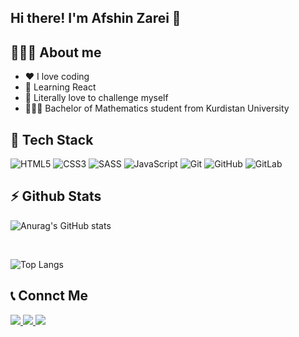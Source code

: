  ## Hi there! I'm Afshin Zarei 👋

 ## 👨🏻‍💻 About me

 - ❤️ I love coding
 - 🌱 Learning React
 - 🔭 Literally love to challenge myself
 - 👨🏻‍🎓 Bachelor of Mathematics student from Kurdistan University

<h2>🔧 Tech Stack</h2>

![HTML5](https://img.shields.io/badge/html5-%23E34F26.svg?style=for-the-badge&logo=html5&logoColor=white)
![CSS3](https://img.shields.io/badge/css3-%231572B6.svg?style=for-the-badge&logo=css3&logoColor=white)
![SASS](https://img.shields.io/badge/SASS-hotpink.svg?style=for-the-badge&logo=SASS&logoColor=white)
![JavaScript](https://img.shields.io/badge/javascript-%23323330.svg?style=for-the-badge&logo=javascript&logoColor=%23F7DF1E)
![Git](https://img.shields.io/badge/git-%23F05033.svg?style=for-the-badge&logo=git&logoColor=white)
![GitHub](https://img.shields.io/badge/github-%23121011.svg?style=for-the-badge&logo=github&logoColor=white)
![GitLab](https://img.shields.io/badge/gitlab-%23181717.svg?style=for-the-badge&logo=gitlab&logoColor=white)

<h2>⚡️ Github Stats</h2>

  ![Anurag's GitHub stats](https://github-readme-stats.vercel.app/api?username=afshinzarei01&hide=contribs,prs)

<br/>

![Top Langs](https://github-readme-stats.vercel.app/api/top-langs/?username=afshinzarei01&size_weight=0.5&count_weight=0.5)

<h2>📞 Connct Me </h2>

<p>
 <a href="https://t.me/afshinzarei01/">
    <img src="https://img.shields.io/badge/Telegram-@afshinzarei01-blue?style=flat&logo=telegram" />
  </a>
  <a href="https://teitter.com/afshinzarei0/">
    <img src="https://img.shields.io/badge/Twitter-@afshinzarei0-blue?style=flat&logo=Twitter" />
  </a>
  <a href="https://instagram.com/afshinzarei0/">
    <img src="https://img.shields.io/badge/Instagram-@afshinzarei0-deeppink?style=flat&logo=instagram" />
  </a>
  
</p>
